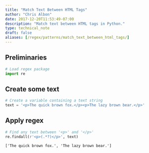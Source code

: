 ```yaml
---
title: "Match Text Between HTML Tags"
author: "Chris Albon"
date: 2017-12-20T11:53:49-07:00
description: "Match text between HTML tags in Python."
type: technical_note
draft: false
aliases: [/regex/patterns/match_text_between_html_tags/]
---
```

## Preliminaries


```python
# Load regex package
import re
```

## Create some text


```python
# Create a variable containing a text string
text = '<p>The quick brown fox.</p><p>The lazy brown bear.</p>'
```

## Apply regex


```python
# Find any text between '<p>' and '</p>'
re.findall(r'<p>(.*?)</p>', text)
```




    ['The quick brown fox.', 'The lazy brown bear.']



